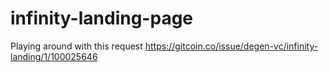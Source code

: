 # infinity-landing-page
Playing around with this request https://gitcoin.co/issue/degen-vc/infinity-landing/1/100025646

